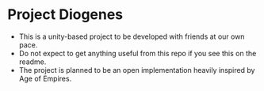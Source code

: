# Project Diogenes

- This is a unity-based project to be developed with friends at our own pace.
- Do not expect to get anything useful from this repo if you see this on the readme.
- The project is planned to be an open implementation heavily inspired by Age of Empires.